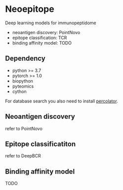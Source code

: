 

# Neoepitope

Deep learning models for immunopeptidome
- neoantigen discovery: PointNovo
- epitope classification: TCR
- binding affinity model: TODO

## Dependency
- python >= 3.7
- pytorch >= 1.0
- biopython
- pyteomics
- cython

For database search you also need to install [percolator](http://percolator.ms/).

## Neoantigen discovery

refer to PointNovo

## Epitope classificatiton

refer to DeepBCR

## Binding affinity model

TODO


